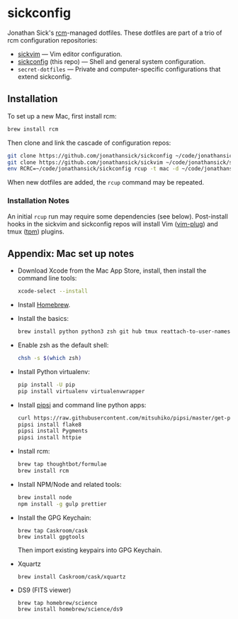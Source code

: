 # sickconfig

Jonathan Sick's [rcm](http://thoughtbot.github.io/rcm/)-managed dotfiles.
These dotfiles are part of a trio of rcm configuration repositories:

- [sickvim](https://github.com/jonathansick/sickvim) — Vim editor configuration.
- [sickconfig](https://github.com/jonathansick/sickconfig) (this repo) — Shell and general system configuration.
- `secret-dotfiles` — Private and computer-specific configurations that extend sickconfig.

## Installation

To set up a new Mac, first install rcm:

```bash
brew install rcm
```

Then clone and link the cascade of configuration repos:

```bash
git clone https://github.com/jonathansick/sickconfig ~/code/jonathansick/sickconfig
git clone https://github.com/jonathansick/sickvim ~/code/jonathansick/sickvim
env RCRC=~/code/jonathansick/sickconfig rcup -t mac -d ~/code/jonathansick/sickconfig -d ~/code/jonathansick/sickvim
```

When new dotfiles are added, the `rcup` command may be repeated.

### Installation Notes

An initial `rcup` run may require some dependencies (see below).
Post-install hooks in the sickvim and sickconfig repos will install Vim ([vim-plug](https://github.com/junegunn/vim-plug)) and tmux ([tpm](https://github.com/tmux-plugins/tpm)) plugins.

## Appendix: Mac set up notes

- Download Xcode from the Mac App Store, install, then install the command line tools:

  ```bash
  xcode-select --install
  ```

- Install [Homebrew](http://brew.sh).

- Install the basics:

  ```bash
  brew install python python3 zsh git hub tmux reattach-to-user-namespace ctags ack z ruby node
  ```

- Enable zsh as the default shell:

  ```bash
  chsh -s $(which zsh)
  ```

- Install Python virtualenv:

  ```bash
  pip install -U pip
  pip install virtualenv virtualenvwrapper
  ```

- Install [pipsi](https://github.com/mitsuhiko/pipsi) and command line python apps:

  ```bash
  curl https://raw.githubusercontent.com/mitsuhiko/pipsi/master/get-pipsi.py | python
  pipsi install flake8
  pipsi install Pygments
  pipsi install httpie
  ```

- Install rcm:

  ```bash
  brew tap thoughtbot/formulae
  brew install rcm
  ```

- Install NPM/Node and related tools:

  ```bash
  brew install node
  npm install -g gulp prettier
  ```

- Install the GPG Keychain:

  ```
  brew tap Caskroom/cask
  brew install gpgtools
  ```

  Then import existing keypairs into GPG Keychain.

- Xquartz

  ```
  brew install Caskroom/cask/xquartz
  ```

- DS9 (FITS viewer)

  ```
  brew tap homebrew/science
  brew install homebrew/science/ds9
  ```
